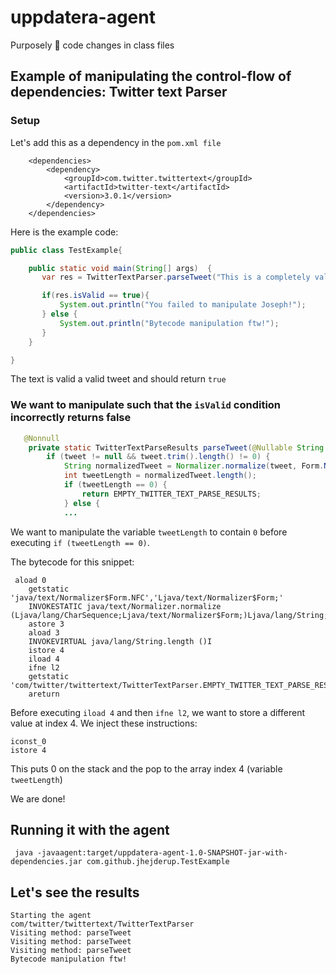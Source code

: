 # uppdatera-agent
Purposely 💉 code changes in class files


## Example of manipulating the control-flow of dependencies: Twitter text Parser

### Setup

Let's add this as a dependency in the `pom.xml file`

```pom
    <dependencies>
        <dependency>
            <groupId>com.twitter.twittertext</groupId>
            <artifactId>twitter-text</artifactId>
            <version>3.0.1</version>
        </dependency>
    </dependencies>
 ```   

Here is the example code:

```java
public class TestExample{

    public static void main(String[] args)  {
       var res = TwitterTextParser.parseTweet("This is a completely valid Tweet!");

       if(res.isValid == true){
           System.out.println("You failed to manipulate Joseph!");
       } else {
           System.out.println("Bytecode manipulation ftw!");
       }
    }

}
```

The text is valid a valid tweet and should return `true` 

### We want to manipulate such that the `isValid` condition incorrectly returns false

``` java
   @Nonnull
    private static TwitterTextParseResults parseTweet(@Nullable String tweet, @Nonnull TwitterTextConfiguration config, boolean extractURLs) {
        if (tweet != null && tweet.trim().length() != 0) {
            String normalizedTweet = Normalizer.normalize(tweet, Form.NFC);
            int tweetLength = normalizedTweet.length();
            if (tweetLength == 0) {
                return EMPTY_TWITTER_TEXT_PARSE_RESULTS;
            } else {
            ...
```
We want to manipulate the variable  `tweetLength` to contain `0` before executing `if (tweetLength == 0)`.

The bytecode for this snippet:

```
 aload 0
    getstatic 'java/text/Normalizer$Form.NFC','Ljava/text/Normalizer$Form;'
    INVOKESTATIC java/text/Normalizer.normalize (Ljava/lang/CharSequence;Ljava/text/Normalizer$Form;)Ljava/lang/String;
    astore 3
    aload 3
    INVOKEVIRTUAL java/lang/String.length ()I
    istore 4
    iload 4
    ifne l2
    getstatic 'com/twitter/twittertext/TwitterTextParser.EMPTY_TWITTER_TEXT_PARSE_RESULTS','Lcom/twitter/twittertext/TwitterTextParseResults;'
    areturn
```

Before executing `iload 4` and then `ifne l2`, we want to store a different value at index 4. We inject these instructions:

```
iconst_0
istore 4
```

This puts 0 on the stack and the pop to the array index 4 (variable `tweetLength`)

We are done!

## Running it with the agent
```jshelllanguage
 java -javaagent:target/uppdatera-agent-1.0-SNAPSHOT-jar-with-dependencies.jar com.github.jhejderup.TestExample
```

## Let's see the results

```
Starting the agent
com/twitter/twittertext/TwitterTextParser
Visiting method: parseTweet
Visiting method: parseTweet
Visiting method: parseTweet
Bytecode manipulation ftw!
```
